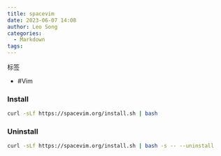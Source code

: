 ```yaml
---
title: spacevim
date: 2023-06-07 14:08
author: Leo Song
categories:
  - Markdown
tags:
---
```


标签

- #Vim


### Install

```bash
curl -sLf https://spacevim.org/install.sh | bash
```

### Uninstall

```bash
curl -sLf https://spacevim.org/install.sh | bash -s -- --uninstall
```

